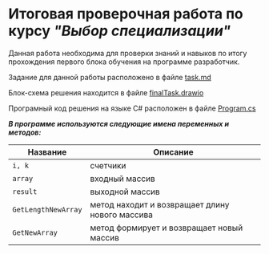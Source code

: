 # Итоговая проверочная работа по курсу *"Выбор специализации"*

Данная работа необходима для проверки знаний и навыков по итогу прохождения первого блока обучения на программе разработчик.

Задание для данной работы расположено в файле [task.md](task.md "файл с описанием задачи")

Блок-схема решения находится в файле [finalTask.drawio](finalTask.drawio "блок-схема решения")

Програмный код решения на языке C# расположен в файле [Program.cs](Program.cs "код решения")

***В программе используются следующие имена переменных и методов:***

| Название | Описание|
|--|--|
|``i, k``|счетчики|
|``array``|входный массив|
|``result``|выходной массив|
|``GetLengthNewArray``|метод находит и возвращает длину нового массива|
|``GetNewArray``|метод формирует и возвращает новый массив|
